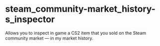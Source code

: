 # steam_community-market_history-s_inspector
Allows you to inspect in game a CS2 item that you sold on the Steam community market — in my market history.
